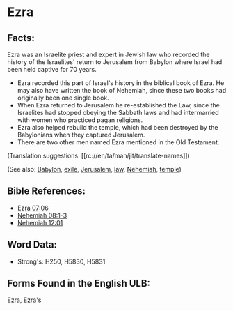 # Ezra

## Facts:

Ezra was an Israelite priest and expert in Jewish law who recorded the history of the Israelites' return to Jerusalem from Babylon where Israel had been held captive for 70 years.

* Ezra recorded this part of Israel's history in the biblical book of Ezra. He may also have written the book of Nehemiah, since these two books had originally been one single book.
* When Ezra returned to Jerusalem he re-established the Law, since the Israelites had stopped obeying the Sabbath laws and had intermarried with women who practiced pagan religions.
* Ezra also helped rebuild the temple, which had been destroyed by the Babylonians when they captured Jerusalem.
* There are two other men named Ezra mentioned in the Old Testament.

(Translation suggestions: [[rc://en/ta/man/jit/translate-names]])

(See also: [Babylon](../names/babylon.md), [exile](../other/exile.md), [Jerusalem](../names/jerusalem.md), [law](../kt/lawofmoses.md), [Nehemiah](../names/nehemiah.md), [temple](../kt/temple.md))

## Bible References:

* [Ezra 07:06](rc://en/tn/help/ezr/07/06)
* [Nehemiah 08:1-3](rc://en/tn/help/neh/08/01)
* [Nehemiah 12:01](rc://en/tn/help/neh/12/01)

## Word Data:

* Strong's: H250, H5830, H5831

## Forms Found in the English ULB:

Ezra, Ezra's


